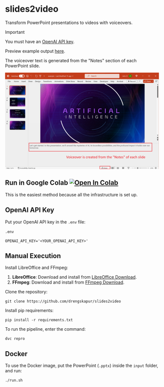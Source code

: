 # slides2video
Transform PowerPoint presentations to videos with voiceovers.

> [!IMPORTANT]
> You must have an [OpenAI API key](https://platform.openai.com/api-keys).

Preview example output [here](example.mp4).

The voiceover text is generated from the "Notes" section of each PowerPoint slide.

![notes.png](notes.png)

## Run in Google Colab [![Open In Colab](https://colab.research.google.com/assets/colab-badge.svg)](https://colab.research.google.com/drive/1KRWFApDh82o2mE_b6x9tnf9Ofipts6QO?usp=sharing)

This is the easiest method because all the infrastructure is set up.

## OpenAI API Key

Put your OpenAI API key in the `.env` file:

`.env`

```
OPENAI_API_KEY='<YOUR_OPENAI_API_KEY>'
```

## Manual Execution

Install LibreOffice and FFmpeg:

1. **LibreOffice**: Download and install from [LibreOffice Download](https://www.libreoffice.org/download/download-libreoffice/).
2. **FFmpeg**: Download and install from [FFmpeg Download](https://ffmpeg.org/download.html).

Clone the repository:

```console
git clone https://github.com/drengskapur/slides2video
```

Install pip requirements:

```console
pip install -r requirements.txt
```

To run the pipeline, enter the command:

```console
dvc repro
```

## Docker

To use the Docker image, put the PowerPoint (`.pptx`) inside the `input` folder, and run:

```bash
./run.sh
```
